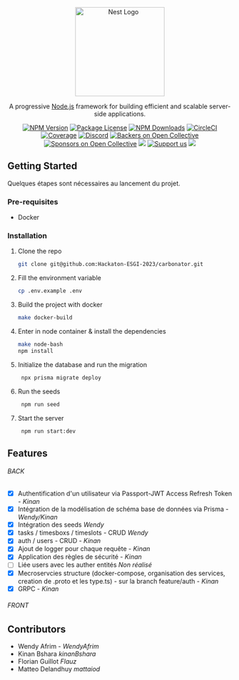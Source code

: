 <p align="center">
  <a href="http://nestjs.com/" target="blank"><img src="https://nestjs.com/img/logo-small.svg" width="200" alt="Nest Logo" /></a>
</p>

[circleci-image]: https://img.shields.io/circleci/build/github/nestjs/nest/master?token=abc123def456
[circleci-url]: https://circleci.com/gh/nestjs/nest

  <p align="center">A progressive <a href="http://nodejs.org" target="_blank">Node.js</a> framework for building efficient and scalable server-side applications.</p>
    <p align="center">
<a href="https://www.npmjs.com/~nestjscore" target="_blank"><img src="https://img.shields.io/npm/v/@nestjs/core.svg" alt="NPM Version" /></a>
<a href="https://www.npmjs.com/~nestjscore" target="_blank"><img src="https://img.shields.io/npm/l/@nestjs/core.svg" alt="Package License" /></a>
<a href="https://www.npmjs.com/~nestjscore" target="_blank"><img src="https://img.shields.io/npm/dm/@nestjs/common.svg" alt="NPM Downloads" /></a>
<a href="https://circleci.com/gh/nestjs/nest" target="_blank"><img src="https://img.shields.io/circleci/build/github/nestjs/nest/master" alt="CircleCI" /></a>
<a href="https://coveralls.io/github/nestjs/nest?branch=master" target="_blank"><img src="https://coveralls.io/repos/github/nestjs/nest/badge.svg?branch=master#9" alt="Coverage" /></a>
<a href="https://discord.gg/G7Qnnhy" target="_blank"><img src="https://img.shields.io/badge/discord-online-brightgreen.svg" alt="Discord"/></a>
<a href="https://opencollective.com/nest#backer" target="_blank"><img src="https://opencollective.com/nest/backers/badge.svg" alt="Backers on Open Collective" /></a>
<a href="https://opencollective.com/nest#sponsor" target="_blank"><img src="https://opencollective.com/nest/sponsors/badge.svg" alt="Sponsors on Open Collective" /></a>
  <a href="https://paypal.me/kamilmysliwiec" target="_blank"><img src="https://img.shields.io/badge/Donate-PayPal-ff3f59.svg"/></a>
    <a href="https://opencollective.com/nest#sponsor"  target="_blank"><img src="https://img.shields.io/badge/Support%20us-Open%20Collective-41B883.svg" alt="Support us"></a>
  <a href="https://twitter.com/nestframework" target="_blank"><img src="https://img.shields.io/twitter/follow/nestframework.svg?style=social&label=Follow"></a>
</p>
  <!--[![Backers on Open Collective](https://opencollective.com/nest/backers/badge.svg)](https://opencollective.com/nest#backer)
  [![Sponsors on Open Collective](https://opencollective.com/nest/sponsors/badge.svg)](https://opencollective.com/nest#sponsor)-->

## Getting Started

Quelques étapes sont nécessaires au lancement du projet.

### Pre-requisites

* Docker

### Installation

1. Clone the repo

   ```sh
   git clone git@github.com:Hackaton-ESGI-2023/carbonator.git
   ```


2. Fill the environment variable
   ```bash
   cp .env.example .env
   ```
3. Build the project with docker
   ```sh
   make docker-build
   ```

4. Enter in node container & install the dependencies
   ```sh
   make node-bash
   npm install
   ```

5. Initialize the database and run the migration
   ```sh
    npx prisma migrate deploy
   ```

7. Run the seeds
   ```sh
    npm run seed
   ```

6. Start the server
   ```sh
    npm run start:dev
   ```

<!-- ROADMAP -->

## Features

###### BACK

- [x] Authentification d'un utilisateur via Passport-JWT Access Refresh Token - *Kinan*
- [x] Intégration de la modélisation de schéma base de données via Prisma - *Wendy/Kinan*
- [x] Intégration des seeds *Wendy*
- [x] tasks / timesboxs / timeslots - CRUD *Wendy*
- [x] auth / users - CRUD - *Kinan*
- [x] Ajout de logger pour chaque requête - *Kinan*
- [x] Application des règles de sécurité - *Kinan*
- [ ] Liée users avec les auther entités *Non réalisé*
- [x] Mecroservcies structure (docker-compose, organisation des services, creation de .proto et les type.ts) - sur la branch feature/auth - *Kinan*
- [x] GRPC - *Kinan*

###### FRONT

<!-- CONTRIBUTORS -->

## Contributors

* Wendy Afrim - *WendyAfrim*
* Kinan Bshara *kinanBshara*
* Florian Guillot *Flauz*
* Matteo Delandhuy *mattaiod*